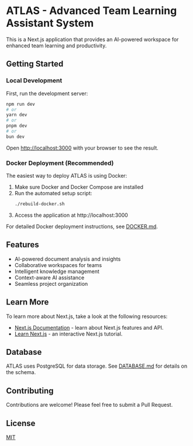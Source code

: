 # ATLAS - Advanced Team Learning Assistant System

This is a Next.js application that provides an AI-powered workspace for enhanced team learning and productivity.

## Getting Started

### Local Development

First, run the development server:

```bash
npm run dev
# or
yarn dev
# or
pnpm dev
# or
bun dev
```

Open [http://localhost:3000](http://localhost:3000) with your browser to see the result.

### Docker Deployment (Recommended)

The easiest way to deploy ATLAS is using Docker:

1. Make sure Docker and Docker Compose are installed
2. Run the automated setup script:
   ```bash
   ./rebuild-docker.sh
   ```
3. Access the application at http://localhost:3000

For detailed Docker deployment instructions, see [DOCKER.md](DOCKER.md).

## Features

- AI-powered document analysis and insights
- Collaborative workspaces for teams
- Intelligent knowledge management
- Context-aware AI assistance
- Seamless project organization

## Learn More

To learn more about Next.js, take a look at the following resources:

- [Next.js Documentation](https://nextjs.org/docs) - learn about Next.js features and API.
- [Learn Next.js](https://nextjs.org/learn) - an interactive Next.js tutorial.

## Database

ATLAS uses PostgreSQL for data storage. See [DATABASE.md](./DATABASE.md) for details on the schema.

## Contributing

Contributions are welcome! Please feel free to submit a Pull Request.

## License

[MIT](LICENSE)
